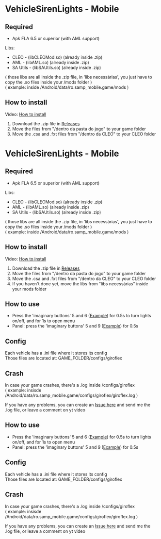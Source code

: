 # VehicleSirenLights - Mobile

## Required
* Apk FLA 6.5 or superior (with AML support)

Libs:<br>

* CLEO - (libCLEOMod.so) (already inside .zip)
* AML - (libAML.so) (already inside .zip)
* SA Utils - (libSAUtils.so) (already inside .zip)

( those libs are all inside the .zip file, in 'libs necessárias', you just have to copy the .so files inside your /mods folder )<br>
( example: inside /Android/data/ro.samp_mobile.game/mods )<br>

## How to install
Vídeo: [How to install](https://www.youtube.com/watch?v=QWzTS0r7288)

1. Download the .zip file in [Releases](https://github.com/Danilo1301/GTASA_libGiroflex/releases)
2. Move the files from "/dentro da pasta do jogo" to your game folder
3. Move the .csa and .fxt files from "/dentro da CLEO" to your CLEO folder
# VehicleSirenLights - Mobile

## Required
* Apk FLA 6.5 or superior (with AML support)

Libs:<br>

* CLEO - (libCLEOMod.so) (already inside .zip)
* AML - (libAML.so) (already inside .zip)
* SA Utils - (libSAUtils.so) (already inside .zip)

( those libs are all inside the .zip file, in 'libs necessárias', you just have to copy the .so files inside your /mods folder )<br>
( example: inside /Android/data/ro.samp_mobile.game/mods )<br>

## How to install
Vídeo: [How to install](https://www.youtube.com/watch?v=QWzTS0r7288)

1. Download the .zip file in [Releases](https://github.com/Danilo1301/GTASA_libGiroflex/releases)
2. Move the files from "/dentro da pasta do jogo" to your game folder
3. Move the .csa and .fxt files from "/dentro da CLEO" to your CLEO folder
4. If you haven't done yet, move the libs from "libs necessárias" inside your mods folder

## How to use
* Press the 'imaginary buttons' 5 and 6 ([Example](https://imgur.com/gA8Lfvt)) for 0.5s to turn lights on/off, and for 1s to open menu
* Panel: press the 'imaginary buttons' 5 and 9 ([Example](https://imgur.com/LLddMfg)) for 0.5s

## Config
Each vehicle has a .ini file where it stores its config<br>
Those files are located at: GAME_FOLDER/configs/giroflex

## Crash
In case your game crashes, there's a .log inside /configs/giroflex<br>
( example: insisde /Android/data/ro.samp_mobile.game/configs/giroflex/giroflex.log )<br>

If you have any problems, you can create an [Issue here](https://github.com/Danilo1301/GTASA_libGiroflex/issues) and send me the .log file, or leave a comment on yt video

## How to use
* Press the 'imaginary buttons' 5 and 6 ([Example](https://imgur.com/gA8Lfvt)) for 0.5s to turn lights on/off, and for 1s to open menu
* Panel: press the 'imaginary buttons' 5 and 9 ([Example](https://imgur.com/LLddMfg)) for 0.5s

## Config
Each vehicle has a .ini file where it stores its config<br>
Those files are located at: GAME_FOLDER/configs/giroflex

## Crash
In case your game crashes, there's a .log inside /configs/giroflex<br>
( example: insisde /Android/data/ro.samp_mobile.game/configs/giroflex/giroflex.log )<br>

If you have any problems, you can create an [Issue here](https://github.com/Danilo1301/GTASA_libGiroflex/issues) and send me the .log file, or leave a comment on yt video
